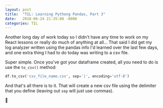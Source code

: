```yaml
---
layout: post
title:  "TIL: Learning Pythong Pandas, Part 3"
date:   2018-06-24 21:35:00 -0000
categories: TIL
---
```

Another long day of work today so I didn't have any time to work on my React lessons or really do much of anything at all... That said I did get my log analyzer written using the pandas info I'd learned over the last few days, and one extra thing I had to do today was writing to a csv file.

Super simple. Once you've got your dataframe created, all you need to do is use the `to_csv()` method:

```py
df.to_csv('csv_file_name.csv', sep='|', encoding='utf-8')
```

And that's all there is to it. That will create a new csv file using the delimiter that you define (leaving out `sep` will just use commas).

💚
